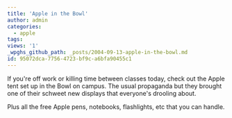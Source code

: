```yaml
---
title: 'Apple in the Bowl'
author: admin
categories:
  - apple
tags: 
views: '1'
_wpghs_github_path: _posts/2004-09-13-apple-in-the-bowl.md
id: 95072dca-7756-4723-bf9c-a6bfa90455c1
---
```

<p>If you're off work or killing time between classes today, check out the Apple tent set up in the Bowl on campus.  The usual propaganda but they brought one of their schweet new displays that everyone's drooling about.</p>
<p>Plus all the free Apple pens, notebooks, flashlights, etc that you can handle.</p>
